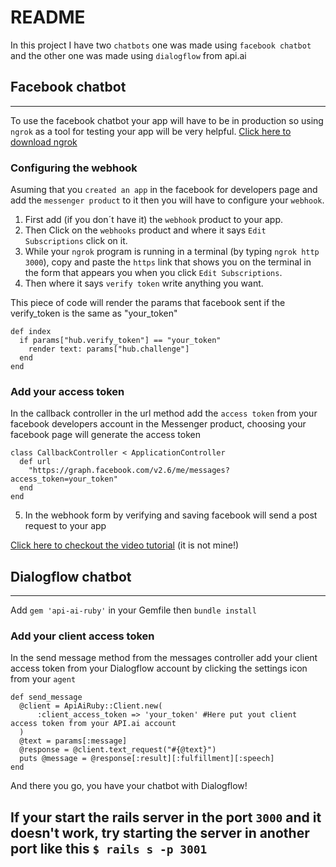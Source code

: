 # README

 In this project I have two  ``` chatbots ``` one was made using ```facebook chatbot``` and the other one was made using ``` dialogflow ``` from api.ai

## Facebook chatbot
---
To use the facebook chatbot your app will have to be in production so using ```ngrok``` as a tool for testing your app will be very helpful.
[Click here to download ngrok](https://ngrok.com/)

### Configuring the webhook
Asuming that you ```created an app``` in the facebook for developers page and add the ```messenger product``` to it then you will have to configure your ```webhook```.
1. First add (if you don´t have it) the ```webhook``` product to your app.
2. Then Click on the ```webhooks``` product and where it says ```Edit Subscriptions``` click on it.
3. While your ```ngrok``` program is running in a terminal (by typing ```ngrok http 3000```), copy and paste the ```https``` link that shows you on the terminal in the form that appears you when you click ```Edit Subscriptions```.
4. Then where it says ```verify token``` write anything you want.

This piece of code will render the params that facebook sent if the verify_token is the same as "your_token"

```
def index
  if params["hub.verify_token"] == "your_token"
    render text: params["hub.challenge"]
  end
end
```

### Add your access token
In the callback controller in the url method add the ```access token``` from your facebook developers account in the Messenger product, choosing your facebook page will generate the access token

```
class CallbackController < ApplicationController
  def url
    "https://graph.facebook.com/v2.6/me/messages?access_token=your_token"
  end
end

```

5. In the webhook form by verifying and saving facebook will send a post request to your app

[Click here to checkout the video tutorial](https://youtu.be/47EdyDP28wY) (it is not mine!)

## Dialogflow chatbot
---
Add ```gem 'api-ai-ruby'``` in your Gemfile then ```bundle install```

### Add your client access token
In the send message method from the messages controller add your client access token from your Dialogflow account by clicking the settings icon from your ```agent```

```
def send_message
  @client = ApiAiRuby::Client.new(
      :client_access_token => 'your_token' #Here put yout client access token from your API.ai account
  )
  @text = params[:message]
  @response = @client.text_request("#{@text}")
  puts @message = @response[:result][:fulfillment][:speech]
end
```

And there you go, you have your chatbot with Dialogflow!

## If your start the rails server in the port ```3000``` and it doesn't work, try starting the server in another port like this ```$ rails s -p 3001```
